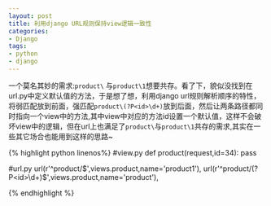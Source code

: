```yaml
---
layout: post
title: 利用django URL规则保持view逻辑一致性
categories:
- Django
tags:
- python
- django
---
```


一个莫名其妙的需求:`product\` 与`product\1`想要共存。看了下，貌似没找到在url.py中定义默认值的方法，于是想了想，利用django url规则解析顺序的特性，将弱匹配放到前面，强匹配`product\(?P<id>\d+)`放到后面，然后让两条路径都同时指向一个view中的方法,其中view中对应的方法id设置一个默认值，这样不会破坏view中的逻辑，但在url上也满足了`product\`与`product\1`共存的需求,其实在一些其它场合也能用到这样的思路~ 



{% highlight python linenos%}
#view.py
 def product(request,id=34):
 	pass

#url.py
url(r'^product/$',views.product,name='product1'),    
url(r'^product/(?P<id>\d+)$',views.product,name='product'),

{% endhighlight %}




